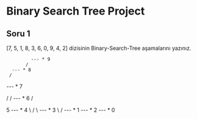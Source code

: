 # Binary Search Tree Project

## Soru 1 

[7, 5, 1, 8, 3, 6, 0, 9, 4, 2] dizisinin Binary-Search-Tree aşamalarını yazınız.

             --- * 9
           /
      --- * 8
     /
--- * 7

/
/ --- * 6 /

5 --- * 4 \ / \ --- * 3 \ /
--- * 1 --- * 2
--- * 0